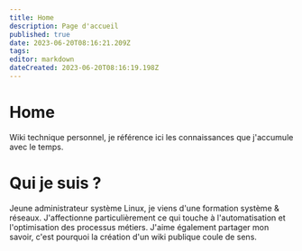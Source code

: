 ```yaml
---
title: Home
description: Page d'accueil
published: true
date: 2023-06-20T08:16:21.209Z
tags: 
editor: markdown
dateCreated: 2023-06-20T08:16:19.198Z
---
```


# Home
Wiki technique personnel, je référence ici les connaissances que j'accumule avec le temps.

# Qui je suis ?
Jeune administrateur système Linux, je viens d'une formation système & réseaux. J'affectionne particulièrement ce qui touche à l'automatisation et l'optimisation des processus métiers. J'aime également partager mon savoir, c'est pourquoi la création d'un wiki publique coule de sens.
